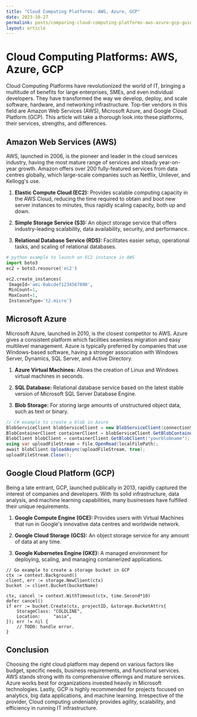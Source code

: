 ```yaml
---
title: "Cloud Computing Platforms: AWS, Azure, GCP"
date: 2023-10-27
permalink: posts/comparing-cloud-computing-platforms-aws-azure-gcp-guide
layout: article
---
```


# Cloud Computing Platforms: AWS, Azure, GCP

Cloud Computing Platforms have revolutionized the world of IT, bringing a multitude of benefits for large enterprises, SMEs, and even individual developers. They have transformed the way we develop, deploy, and scale software, hardware, and networking infrastructure. Top-tier vendors in this field are Amazon Web Services (AWS), Microsoft Azure, and Google Cloud Platform (GCP). This article will take a thorough look into these platforms, their services, strengths, and differences.

## Amazon Web Services (AWS)

AWS, launched in 2006, is the pioneer and leader in the cloud services industry, having the most mature range of services and steady year-on-year growth. Amazon offers over 200 fully-featured services from data centres globally, which large-scale companies such as Netflix, Unilever, and Kellogg's use.

1. **Elastic Compute Cloud (EC2):** Provides scalable computing capacity in the AWS Cloud, reducing the time required to obtain and boot new server instances to minutes, thus rapidly scaling capacity, both up and down.

2. **Simple Storage Service (S3):** An object storage service that offers industry-leading scalability, data availability, security, and performance.

3. **Relational Database Service (RDS):** Facilitates easier setup, operational tasks, and scaling of relational databases.

```python
# python example to launch an EC2 instance in AWS
import boto3
ec2 = boto3.resource('ec2')

ec2.create_instances(
 ImageId='ami-0abcdef1234567890',
 MinCount=1,
 MaxCount=1,
 InstanceType='t2.micro')
```

## Microsoft Azure

Microsoft Azure, launched in 2010, is the closest competitor to AWS. Azure gives a consistent platform which facilities seamless migration and easy multilevel management. Azure is typically preferred by companies that use Windows-based software, having a stronger association with Windows Server, Dynamics, SQL Server, and Active Directory.

1. **Azure Virtual Machines:** Allows the creation of Linux and Windows virtual machines in seconds.
2. **SQL Database:** Relational database service based on the latest stable version of Microsoft SQL Server Database Engine.

3. **Blob Storage:** For storing large amounts of unstructured object data, such as text or binary.

```csharp
// C# example to create a blob in Azure
BlobServiceClient blobServiceClient = new BlobServiceClient(connectionString);
BlobContainerClient containerClient = blobServiceClient.GetBlobContainerClient("yourcontainername");
BlobClient blobClient = containerClient.GetBlobClient("yourblobname");
using var uploadFileStream = File.OpenRead(localFilePath);
await blobClient.UploadAsync(uploadFileStream, true);
uploadFileStream.Close();
```

## Google Cloud Platform (GCP)

Being a late entrant, GCP, launched publically in 2013, rapidly captured the interest of companies and developers. With its solid infrastructure, data analysis, and machine learning capabilities, many businesses have fulfilled their unique requirements.

1. **Google Compute Engine (GCE):** Provides users with Virtual Machines that run in Google's innovative data centres and worldwide network.

2. **Google Cloud Storage (GCS):** An object storage service for any amount of data at any time.

3. **Google Kubernetes Engine (GKE):** A managed environment for deploying, scaling, and managing containerized applications.

```golang
// Go example to create a storage bucket in GCP
ctx := context.Background()
client, err := storage.NewClient(ctx)
bucket := client.Bucket(bucketName)

ctx, cancel := context.WithTimeout(ctx, time.Second*10)
defer cancel()
if err := bucket.Create(ctx, projectID, &storage.BucketAttrs{
	StorageClass: "COLDLINE",
	Location:     "asia",
}); err != nil {
	// TODO: handle error.
}
```

## Conclusion

Choosing the right cloud platform may depend on various factors like budget, specific needs, business requirements, and functional services. AWS stands strong with its comprehensive offerings and mature services. Azure works best for organizations invested heavily in Microsoft technologies. Lastly, GCP is highly recommended for projects focused on analytics, big data applications, and machine learning. Irrespective of the provider, Cloud computing undeniably provides agility, scalability, and efficiency in running IT infrastructure.
